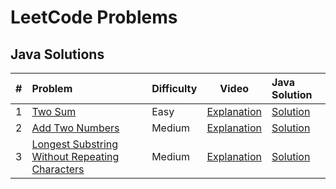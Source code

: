 # LeetCode Problems

## Java Solutions

|   # | Problem                                                                                                                         | Difficulty | Video                                       | Java Solution                                                                                                                              |
|----:|:--------------------------------------------------------------------------------------------------------------------------------|:-----------|---------------------------------------------|:-------------------------------------------------------------------------------------------------------------------------------------------|
|   1 | [Two Sum](https://leetcode.com/problems/two-sum/)                                                                               | Easy       | [Explanation](https://youtu.be/4glzvQ13i1w) | [Solution](https://github.com/doingthisalright/LeetCode-Problems/blob/main/src/Q1TwoSum/Solution.java)                                     |
|   2 | [Add Two Numbers](https://leetcode.com/problems/add-two-numbers/)                                                               | Medium     | [Explanation](https://youtu.be/_d8uLOVnQVE) | [Solution](https://github.com/doingthisalright/LeetCode-Problems/blob/main/src/Q2AddTwoNumbers/Solution.java)                              |
|   3 | [Longest Substring Without Repeating Characters](https://leetcode.com/problems/longest-substring-without-repeating-characters/) | Medium     | [Explanation](https://youtu.be/GLoYLq6ukYc) | [Solution](https://github.com/doingthisalright/LeetCode-Problems/blob/main/src/Q3LongestSubstringWithoutRepeatingCharacters/Solution.java) |